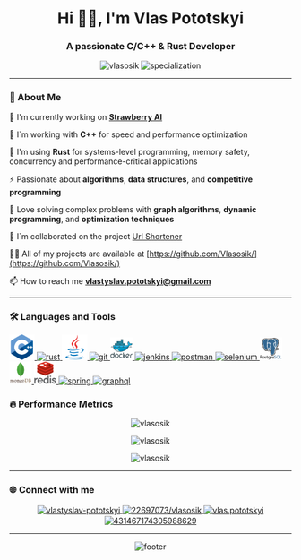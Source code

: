 <h1 align="center">Hi 👋🏻, I'm Vlas Pototskyi</h1>
<h3 align="center">A passionate C/C++ & Rust Developer</h3>

<p align="center">
  <img src="https://komarev.com/ghpvc/?username=vlasosik&label=Profile%20views&color=0e75b6&style=flat" alt="vlasosik" />
  <img src="https://img.shields.io/badge/Specialization-Systems%20Programming%20%26%20Security%20%26%20Backend-brightgreen" alt="specialization" />
</p>

---

### 🚀 About Me

🔭 I'm currently working on **[Strawberry AI](https://strawberry.ai/)**

🦾 I`m working with **C++** for speed and performance optimization

🦀 I'm using **Rust** for systems-level programming, memory safety, concurrency and performance-critical applications

⚡ Passionate about **algorithms**, **data structures**, and **competitive programming**

🧠 Love solving complex problems with **graph algorithms**, **dynamic programming**, and **optimization techniques**

👯 I`m collaborated on the project [Url Shortener](https://github.com/nastiausenko/URLSimplifier)

👨‍💻 All of my projects are available at [https://github.com/Vlasosik/](https://github.com/Vlasosik/)

📫 How to reach me **vlastyslav.pototskyi@gmail.com**

---

### 🛠️ Languages and Tools

<p align="left">
  <a href="https://www.w3schools.com/cpp/" target="_blank" rel="noreferrer">
    <img src="https://raw.githubusercontent.com/devicons/devicon/master/icons/cplusplus/cplusplus-original.svg" alt="cplusplus" width="45" height="45"/>
  </a>
  <a href="https://www.rust-lang.org" target="_blank" rel="noreferrer">
    <img src="https://icons.veryicon.com/png/o/business/vscode-program-item-icon/rust-1.png" alt="rust" width="45" height="45"/>
  </a>
  <a href="https://www.java.com" target="_blank" rel="noreferrer">
    <img src="https://raw.githubusercontent.com/devicons/devicon/master/icons/java/java-original.svg" alt="java" width="45" height="45"/>
  </a>
  <a href="https://git-scm.com/" target="_blank" rel="noreferrer">
    <img src="https://www.vectorlogo.zone/logos/git-scm/git-scm-icon.svg" alt="git" width="40" height="40"/>
  </a>
  <a href="https://www.docker.com/" target="_blank" rel="noreferrer">
    <img src="https://raw.githubusercontent.com/devicons/devicon/master/icons/docker/docker-original-wordmark.svg" alt="docker" width="40" height="40"/>
  </a>
  <a href="https://www.jenkins.io" target="_blank" rel="noreferrer">
    <img src="https://www.vectorlogo.zone/logos/jenkins/jenkins-icon.svg" alt="jenkins" width="40" height="40"/>
  </a>
  <a href="https://postman.com" target="_blank" rel="noreferrer">
    <img src="https://www.vectorlogo.zone/logos/getpostman/getpostman-icon.svg" alt="postman" width="40" height="40"/>
  </a>
  <a href="https://www.selenium.dev" target="_blank" rel="noreferrer">
    <img src="https://raw.githubusercontent.com/detain/svg-logos/780f25886640cef088af994181646db2f6b1a3f8/svg/selenium-logo.svg" alt="selenium" width="40" height="40"/>
  </a>
  <a href="https://www.postgresql.org" target="_blank" rel="noreferrer">
    <img src="https://raw.githubusercontent.com/devicons/devicon/master/icons/postgresql/postgresql-original-wordmark.svg" alt="postgresql" width="40" height="40"/>
  </a>
  <a href="https://www.mongodb.com/" target="_blank" rel="noreferrer">
    <img src="https://raw.githubusercontent.com/devicons/devicon/master/icons/mongodb/mongodb-original-wordmark.svg" alt="mongodb" width="40" height="40"/>
  </a>
  <a href="https://redis.io" target="_blank" rel="noreferrer">
    <img src="https://raw.githubusercontent.com/devicons/devicon/master/icons/redis/redis-original-wordmark.svg" alt="redis" width="40" height="40"/>
  </a>
  <a href="https://spring.io/" target="_blank" rel="noreferrer">
    <img src="https://www.vectorlogo.zone/logos/springio/springio-icon.svg" alt="spring" width="40" height="40"/>
  </a>
  <a href="https://graphql.org" target="_blank" rel="noreferrer">
    <img src="https://www.vectorlogo.zone/logos/graphql/graphql-icon.svg" alt="graphql" width="40" height="40"/>
  </a>
</p>

### 🔥 Performance Metrics

<p align="center">
  <img src="https://github-readme-stats.vercel.app/api/top-langs?username=vlasosik&show_icons=true&locale=en&layout=compact&theme=tokyonight&hide_border=true" alt="vlasosik" />
</p>

<p align="center">
  <img src="https://github-readme-stats.vercel.app/api?username=vlasosik&show_icons=true&locale=en&theme=tokyonight&hide_border=true" alt="vlasosik" />
</p>

<p align="center">
  <img src="https://streak-stats.demolab.com/?user=vlasosik&theme=tokyonight&hide_border=true" alt="vlasosik" />
</p>

---

### 🌐 Connect with me

<p align="center">
  <a href="https://linkedin.com/in/vlastyslav-pototskyi" target="blank">
    <img align="center" src="https://raw.githubusercontent.com/rahuldkjain/github-profile-readme-generator/master/src/images/icons/Social/linked-in-alt.svg" alt="vlastyslav-pototskyi" height="35" width="45" />
  </a>
  <a href="https://stackoverflow.com/users/22697073/vlasosik" target="blank">
    <img align="center" src="https://raw.githubusercontent.com/rahuldkjain/github-profile-readme-generator/master/src/images/icons/Social/stack-overflow.svg" alt="22697073/vlasosik" height="35" width="45" />
  </a>
  <a href="https://instagram.com/vlas.pototskyi" target="blank">
    <img align="center" src="https://raw.githubusercontent.com/rahuldkjain/github-profile-readme-generator/master/src/images/icons/Social/instagram.svg" alt="vlas.pototskyi" height="35" width="45" />
  </a>
  <a href="https://discord.gg/431467174305988629" target="blank">
    <img align="center" src="https://raw.githubusercontent.com/rahuldkjain/github-profile-readme-generator/master/src/images/icons/Social/discord.svg" alt="431467174305988629" height="35" width="45" />
  </a>
</p>

---

<p align="center">
  <img src="https://capsule-render.vercel.app/api?type=waving&color=gradient&height=100&section=footer" alt="footer" />
</p>
